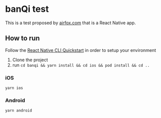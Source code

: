 # banQi test
This is a test proposed by [airfox.com](http://airfox.com) that is a React Native app.

## How to run
Follow the [React Native CLI Quickstart](https://reactnative.dev/docs/environment-setup) in order to setup your environment
1. Clone the project
1. run `cd banqi && yarn install && cd ios && pod install && cd ..`

### iOS
`yarn ios`
### Android
`yarn android`
